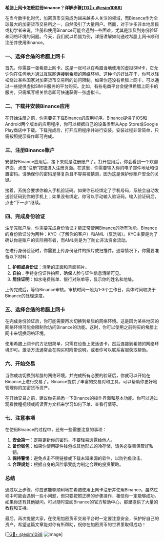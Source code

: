 **希腊上网卡怎麽註冊binance？详解步骤[[TG💪+ @esim1088](https://t.me/s/esim1088)]**

在当今数字化时代，加密货币交易成为越来越多人关注的领域，而Binance作为全球最大的加密货币交易所之一，自然吸引了大量用户。然而，对于许多非本地居民或初学者来说，注册和使用Binance可能会遇到一些困难，尤其是涉及到身份验证和网络环境的问题。今天，我们就以希腊为例，详细讲解如何通过希腊上网卡顺利注册并使用Binance。

### 一、选择合适的希腊上网卡

首先，你需要一张希腊上网卡。这是一张可以在希腊当地使用的虚拟SIM卡，它允许你在任何地方通过互联网连接到希腊的网络环境。这种卡的好处在于，你可以轻松绕过某些国家对加密货币交易所的访问限制。如果你还没有希腊上网卡，可以通过一些提供虚拟SIM卡服务的平台购买。比如，有些电商平台会提供希腊上网卡的服务，只需填写相关信息即可快速获得一张虚拟卡。

### 二、下载并安装Binance应用

在开始注册之前，你需要先下载Binance的应用程序。Binance提供了iOS和Android两个版本的应用程序，你可以根据自己的设备类型从App Store或Google Play商店中下载。下载完成后，打开应用程序并进行安装。安装过程非常简单，只需按照提示操作即可完成。

### 三、注册Binance账户

安装好Binance应用后，接下来就是注册账户了。打开应用后，你会看到一个欢迎界面，点击“注册”按钮进入注册页面。在这里，你需要输入你的电子邮件地址和设置密码。请确保你的密码足够复杂且不容易被猜测，因为这是保护你账户安全的关键。

接着，系统会要求你输入手机验证码。如果你已经绑定了手机号码，系统会自动发送验证码到你的手机上；如果没有绑定，你可以手动输入验证码。输入验证码后，点击“下一步”继续。

### 四、完成身份验证

注册完账户后，你需要完成身份验证才能正常使用Binance的所有功能。Binance的身份验证分为两种：KYC（了解你的客户）和AML（反洗钱）。KYC主要是为了确认你是账户的实际拥有者，而AML则是为了防止非法资金流动。

在进行身份验证时，你需要上传身份证件的照片或扫描件。通常情况下，你需要准备以下材料：

1. **护照或身份证**：清晰的正面和背面照片。
2. **自拍**：手持身份证件拍照，确保人脸与证件信息清晰可见。
3. **居住证明**：如水电费账单、银行对账单等，显示你的姓名和地址。

上传完成后，等待Binance审核。审核时间一般为1-3个工作日，具体时间取决于Binance的处理速度。

### 五、选择合适的希腊上网卡

在完成身份验证后，你可能需要再次切换到希腊的网络环境。这是因为某些地区的网络环境可能会限制你访问Binance的功能。这时，你可以使用之前购买的希腊上网卡来切换网络环境。

使用希腊上网卡的方法很简单，只需在设备上激活该卡，然后连接到希腊的网络环境即可。激活方法通常会在购买时附带说明，或者你可以联系客服获取帮助。

### 六、开始交易

当你成功切换到希腊的网络环境，并完成所有必要的验证后，你就可以开始在Binance上进行交易了。Binance提供了丰富的交易对和工具，可以帮助你更好地管理你的加密货币资产。

在开始交易之前，建议你先熟悉一下Binance的操作界面和基本功能。你可以通过观看教程视频或阅读官方文档来学习如何下单、查看行情等。

### 七、注意事项

在使用Binance的过程中，还有一些需要注意的事项：

1. **安全第一**：定期更新你的密码，不要轻易透露给他人。
2. **备份钱包**：如果你使用硬件钱包或其他形式的冷存储，请务必妥善保管好私钥。
3. **保持警惕**：避免点击不明链接或下载未知来源的软件，以防钓鱼攻击。
4. **合理规划**：根据自身的风险承受能力制定合理的投资策略。

### 总结

通过以上步骤，你应该能够顺利地在希腊使用上网卡注册并使用Binance。虽然过程中可能会遇到一些小问题，但只要按照正确的步骤操作，相信你一定能够成功。如果你还有其他疑问，可以随时查阅Binance的官方帮助中心，那里提供了大量的教程和支持。

最后，再次提醒大家，在使用加密货币交易平台时一定要注意安全，保护好自己的资产。希望这篇文章能对你有所帮助，祝你在加密货币的世界里取得成功！

[[TG💪+ @esim1088](https://t.me/s/esim1088) ![Image](https://i.postimg.cc/4NQfJmqS/Snipaste-2025-05-13-00-14-12.png)]